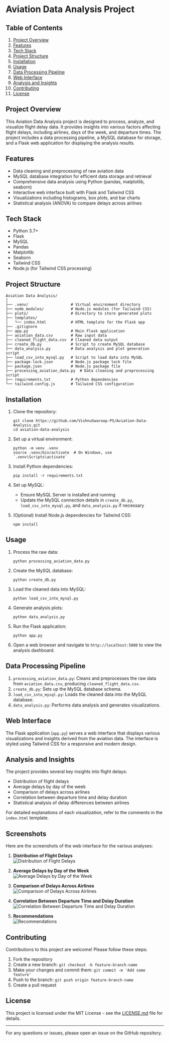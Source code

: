 # Aviation Data Analysis Project

## Table of Contents
1. [Project Overview](#project-overview)
2. [Features](#features)
3. [Tech Stack](#tech-stack)
4. [Project Structure](#project-structure)
5. [Installation](#installation)
6. [Usage](#usage)
7. [Data Processing Pipeline](#data-processing-pipeline)
8. [Web Interface](#web-interface)
9. [Analysis and Insights](#analysis-and-insights)
10. [Contributing](#contributing)
11. [License](#license)

## Project Overview

This Aviation Data Analysis project is designed to process, analyze, and visualize flight delay data. It provides insights into various factors affecting flight delays, including airlines, days of the week, and departure times. The project includes a data processing pipeline, a MySQL database for storage, and a Flask web application for displaying the analysis results.

## Features

- Data cleaning and preprocessing of raw aviation data
- MySQL database integration for efficient data storage and retrieval
- Comprehensive data analysis using Python (pandas, matplotlib, seaborn)
- Interactive web interface built with Flask and Tailwind CSS
- Visualizations including histograms, box plots, and bar charts
- Statistical analysis (ANOVA) to compare delays across airlines

## Tech Stack

- Python 3.7+
- Flask
- MySQL
- Pandas
- Matplotlib
- Seaborn
- Tailwind CSS
- Node.js (for Tailwind CSS processing)

## Project Structure

```
Aviation Data Analysis/
│
├── .venv/                   # Virtual environment directory
├── node_modules/            # Node.js modules (for Tailwind CSS)
├── plots/                   # Directory to store generated plots
├── templates/
│   └── index.html           # HTML template for the Flask app
├── .gitignore
├── app.py                   # Main Flask application
├── aviation_data.csv        # Raw input data
├── cleaned_flight_data.csv  # Cleaned data output
├── create_db.py             # Script to create MySQL database
├── data_analysis.py         # Data analysis and plot generation script
├── load_csv_into_mysql.py   # Script to load data into MySQL
├── package-lock.json        # Node.js package lock file
├── package.json             # Node.js package file
├── processing_aviation_data.py  # Data cleaning and preprocessing script
├── requirements.txt         # Python dependencies
└── tailwind.config.js       # Tailwind CSS configuration
```

## Installation

1. Clone the repository:
   ```
   git clone https://github.com/VishnuSwaroop-PS/Aviation-Data-Analysis.git
   cd aviation-data-analysis
   ```

2. Set up a virtual environment:
   ```
   python -m venv .venv
   source .venv/bin/activate  # On Windows, use `.venv\Scripts\activate`
   ```

3. Install Python dependencies:
   ```
   pip install -r requirements.txt
   ```

4. Set up MySQL:
   - Ensure MySQL Server is installed and running
   - Update the MySQL connection details in `create_db.py`, `load_csv_into_mysql.py`, and `data_analysis.py` if necessary

5. (Optional) Install Node.js dependencies for Tailwind CSS:
   ```
   npm install
   ```

## Usage

1. Process the raw data:
   ```
   python processing_aviation_data.py
   ```

2. Create the MySQL database:
   ```
   python create_db.py
   ```

3. Load the cleaned data into MySQL:
   ```
   python load_csv_into_mysql.py
   ```

4. Generate analysis plots:
   ```
   python data_analysis.py
   ```

5. Run the Flask application:
   ```
   python app.py
   ```

6. Open a web browser and navigate to `http://localhost:5000` to view the analysis dashboard.

## Data Processing Pipeline

1. `processing_aviation_data.py`: Cleans and preprocesses the raw data from `aviation_data.csv`, producing `cleaned_flight_data.csv`.
2. `create_db.py`: Sets up the MySQL database schema.
3. `load_csv_into_mysql.py`: Loads the cleaned data into the MySQL database.
4. `data_analysis.py`: Performs data analysis and generates visualizations.

## Web Interface

The Flask application (`app.py`) serves a web interface that displays various visualizations and insights derived from the aviation data. The interface is styled using Tailwind CSS for a responsive and modern design.

## Analysis and Insights

The project provides several key insights into flight delays:

- Distribution of flight delays
- Average delays by day of the week
- Comparison of delays across airlines
- Correlation between departure time and delay duration
- Statistical analysis of delay differences between airlines

For detailed explanations of each visualization, refer to the comments in the `index.html` template.

## Screenshots

Here are the screenshots of the web interface for the various analyses:

1. **Distribution of Flight Delays**  
![Distribution of Flight Delays](./screenshots/1.png)

2. **Average Delays by Day of the Week**  
![Average Delays by Day of the Week](./screenshots/2.png)

3. **Comparison of Delays Across Airlines**  
![Comparison of Delays Across Airlines](./screenshots/3.png)

4. **Correlation Between Departure Time and Delay Duration**  
![Correlation Between Departure Time and Delay Duration](./screenshots/4.png)

5. **Recommendations**  
![Recommendations](./screenshots/5.png)

## Contributing

Contributions to this project are welcome! Please follow these steps:

1. Fork the repository
2. Create a new branch: `git checkout -b feature-branch-name`
3. Make your changes and commit them: `git commit -m 'Add some feature'`
4. Push to the branch: `git push origin feature-branch-name`
5. Create a pull request

## License

This project is licensed under the MIT License - see the [LICENSE.md](LICENSE.md) file for details.

---

For any questions or issues, please open an issue on the GitHub repository.
